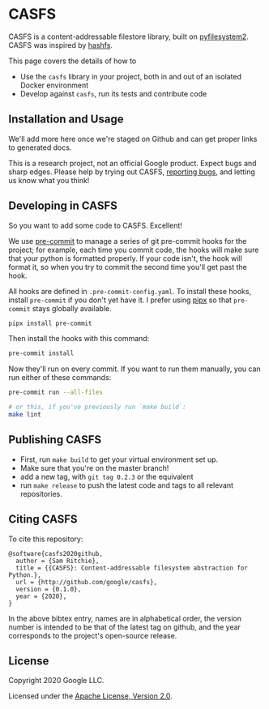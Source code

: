 # CASFS

CASFS is a content-addressable filestore library, built on
[pyfilesystem2](https://github.com/PyFilesystem/pyfilesystem2). CASFS was
inspired by [hashfs](https://github.com/dgilland/hashfs).

This page covers the details of how to

- Use the `casfs` library in your project, both in and out of an isolated Docker
  environment
- Develop against `casfs`, run its tests and contribute code


## Installation and Usage

We'll add more here once we're staged on Github and can get proper links to
generated docs.

This is a research project, not an official Google product. Expect bugs and
sharp edges. Please help by trying out CASFS, [reporting
bugs](https://github.com/google/casfs/issues), and letting us know what you
think!

## Developing in CASFS

So you want to add some code to CASFS. Excellent!

We use [pre-commit](https://pre-commit.com/) to manage a series of git
pre-commit hooks for the project; for example, each time you commit code, the
hooks will make sure that your python is formatted properly. If your code isn't,
the hook will format it, so when you try to commit the second time you'll get
past the hook.

All hooks are defined in `.pre-commit-config.yaml`. To install these hooks,
install `pre-commit` if you don't yet have it. I prefer using
[pipx](https://github.com/pipxproject/pipx) so that `pre-commit` stays globally
available.

```bash
pipx install pre-commit
```

Then install the hooks with this command:

```bash
pre-commit install
```

Now they'll run on every commit. If you want to run them manually, you can run either of these commands:

```bash
pre-commit run --all-files

# or this, if you've previously run `make build`:
make lint
```

## Publishing CASFS

- First, run `make build` to get your virtual environment set up.
- Make sure that you're on the master branch!
- add a new tag, with `git tag 0.2.3` or the equivalent
- run `make release` to push the latest code and tags to all relevant
  repositories.

## Citing CASFS

To cite this repository:

```
@software{casfs2020github,
  author = {Sam Ritchie},
  title = {{CASFS}: Content-addressable filesystem abstraction for Python.},
  url = {http://github.com/google/casfs},
  version = {0.1.0},
  year = {2020},
}
```

In the above bibtex entry, names are in alphabetical order, the version number
is intended to be that of the latest tag on github, and the year corresponds to
the project's open-source release.

## License

Copyright 2020 Google LLC.

Licensed under the [Apache License, Version 2.0](http://www.apache.org/licenses/LICENSE-2.0).
